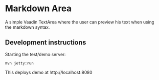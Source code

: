# Markdown Area

A simple Vaadin TextArea where the user can preview his text when using the markdown syntax. 

## Development instructions

Starting the test/demo server:
```
mvn jetty:run
```

This deploys demo at http://localhost:8080


